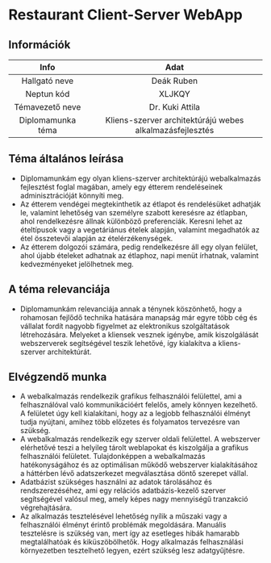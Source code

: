 Restaurant Client-Server WebApp
===============================

Információk
-----------
| Info | Adat |
| :---: | :---: |
| Hallgató neve |	Deák Ruben
| Neptun kód | XLJKQY
| Témavezető neve | Dr. Kuki Attila
| Diplomamunka téma | Kliens-szerver architektúrájú webes alkalmazásfejlesztés

Téma általános leírása
-----------------------
- Diplomamunkám egy olyan kliens-szerver architektúrájú webalkalmazás fejlesztést foglal magában, amely egy étterem rendeléseinek adminisztrációját könnyíti meg.
- Az étterem vendégei megtekinthetik az étlapot és rendelésüket adhatják le, valamint lehetőség van személyre szabott keresésre az étlapban, ahol rendelkezésre állnak különböző preferenciák. Keresni lehet az ételtípusok vagy a vegetáriánus ételek alapján, valamint megadhatók az étel összetevői alapján az ételérzékenységek. 
- Az étterem dolgozói számára, pedig rendelkezésre áll egy olyan felület, ahol újabb ételeket adhatnak az étlaphoz, napi menüt írhatnak, valamint kedvezményeket jelölhetnek meg.

A téma relevanciája
-------------------
- Diplomamunkám relevanciája annak a ténynek köszönhető, hogy a rohamosan fejlődő technika hatására manapság már egyre több cég és vállalat fordít nagyobb figyelmet az elektronikus szolgáltatások létrehozására. Melyeket a kliensek vesznek igénybe, amik kiszolgálását  webszerverek segítségével teszik lehetővé, így kialakítva a kliens-szerver architektúrát.

Elvégzendő munka
----------------
- A webalkalmazás rendelkezik grafikus felhasználói felülettel, ami a felhasználóval való kommunikációért felelős, amely könnyen kezelhető. A felületet úgy kell kialakítani, hogy az a legjobb felhasználói élményt tudja nyújtani, amihez több előzetes és folyamatos tervezésre van szükség.
- A webalkalmazás rendelkezik egy szerver oldali felülettel. A webszerver elérhetővé teszi a helyileg  tárolt weblapokat és kiszolgálja a grafikus felhasználói felületet. Tulajdonképpen a webalkalmazás hatékonyságához és az optimálisan működő webszerver kialakításához a háttérben lévő adatszerkezet megválasztása döntő szerepet vállal. 
- Adatbázist szükséges használni az adatok tárolásához és rendszerezéséhez, ami egy relációs adatbázis-kezelő szerver segítségével valósul meg, amely képes nagy mennyiségű tranzakció végrehajtására.
- Az alkalmazás tesztelésével lehetőség nyílik a műszaki vagy a felhasználói élményt érintő problémák megoldására.  Manuális tesztelésre is szükség van, mert így az esetleges hibák hamarabb megtalálhatóak és kiküszöbölhetők. Hogy alkalmazás felhasználási környezetben tesztelhető legyen, ezért szükség lesz adatgyűjtésre.
